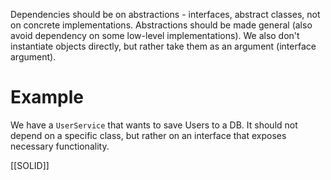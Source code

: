 Dependencies should be on abstractions - interfaces, abstract classes, not on concrete implementations. Abstractions should be made general (also avoid dependency on some low-level implementations). We also don't instantiate objects directly, but rather take them as an argument (interface argument).

# Example
We have a `UserService` that wants to save Users to a DB. It should not depend on a specific class, but rather on an interface that exposes necessary functionality.

[[SOLID]]